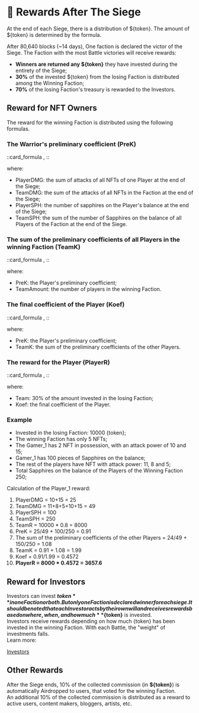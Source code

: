 # 🎇 Rewards After The Siege

<p>At the end of each Siege, there is a distribution of ${token}. The amount of ${token} 
is determined by the formula.</p>

After 80,640 blocks (~14 days), One faction is declared the victor of the Siege. The Faction with the 
most Battle victories will receive rewards:
* **Winners are returned any ${token}** they have invested during the entirety of the Siege;
* **30%** of the invested ${token} from the losing Faction is distributed among the Winning Faction;
* **70%** of the losing Faction's treasury is rewarded to the Investors.

## Reward for NFT Owners

The reward for the winning Faction is distributed using the following formulas.

### The Warrior's preliminary coefficient (PreK)

::card_formula
<MathFormula formula="PreK={PlayerDMG} \over {TeamDMG}+{PlayerSPH} \over {TeamSPH}" />,
::

where:
* PlayerDMG: the sum of attacks of all NFTs of one Player at the end of the Siege;
* TeamDMG: the sum of the attacks of all NFTs in the Faction at the end of the Siege;
* PlayerSPH: the number of sapphires on the Player's balance at the end of the Siege;
* TeamSPH: the sum of the number of Sapphires on the balance of all Players of the Faction at the end of the Siege.

### The sum of the preliminary coefficients of all Players in the winning Faction (TeamK)

::card_formula
<MathFormula formula="TeamK =(\sum_{i=Player}^{TeamAmount}PreK_i)"/>,
::

where:
* PreK: the Player's preliminary coefficient;
* TeamAmount: the number of players in the winning Faction.

### The final coefficient of the Player (Koef)

::card_formula
<MathComponent :mathExpression="'Koef={PreK \over TeamK}'" />,
::

where:
* PreK: the Player's preliminary coefficient;
* TeamK: the sum of the preliminary coefficients of the other Players.

### The reward for the Player (PlayerR)

::card_formula
<MathFormula formula="PlayerR=TeamR*Koef"/>,
::

where:
* Team: 30% of the amount invested in the losing Faction;
* Koef: the final coefficient of the Player.

### Example

* Invested in the losing Faction: 10000 {token};
* The winning Faction has only 5 NFTs;
* The Gamer_1 has 2 NFT in possession, with an attack power of 10 and 15;
* Gamer_1 has 100 pieces of Sapphires on the balance;
* The rest of the players have NFT with attack power: 11, 8 and 5;
* Total Sapphires on the balance of the Players of the Winning Faction 250;

Calculation of the Player_1 reward:
1. PlayerDMG = 10+15 = 25
2. TeamDMG = 11+8+5+10+15 = 49
3. PlayerSPH = 100
4. TeamSPH = 250
5. TeamR = 10000 * 0.8 = 8000
6. PreK =  25/49 + 100/250 = 0.91
7. The sum of the preliminary coefficients of the other Players = 24/49 + 150/250 = 1.08
8. TeamK = 0.91 + 1.08 = 1.99
9. Koef = 0.91/1.99 = 0.4572
10. **PlayerR = 8000 * 0.4572 = 3657.6**

## Reward for Investors
Investors can invest **${token}** in one Faction or both. But only one Faction is declared winner for each 
siege. It should be noted that each Investor acts by their own will and receives rewards based on where, 
when, and how much **${token}** is invested.\
Investors receive rewards depending on how much {token} has been invested in the winning Faction. With each 
Battle, the "weight" of investments falls.\
Learn more:

<a href="investors" 
 class="docs-item">Investors</a>

## Other Rewards

After the Siege ends, 10% of the collected commission (in **${token}**) is automatically Airdropped to users, that voted 
for the winning Faction.\
An additional 10% of the collected commission is distributed as a reward to active users, content makers, 
bloggers, artists, etc.